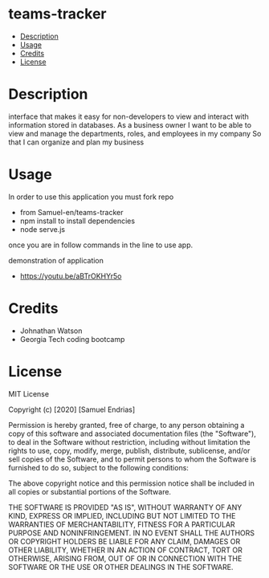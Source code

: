 # teams-tracker

* [Description](#What)
* [Usage](Directions)
* [Credits](#Picture)
* [License](#license)


# Description

interface that makes it easy for non-developers to view and interact with information stored in databases.
As a business owner
I want to be able to view and manage the departments, roles, and employees in my company
So that I can organize and plan my business

# Usage 

In order to use this application you must fork repo 

* from Samuel-en/teams-tracker
* npm install to install dependencies 
* node serve.js 

once you are in follow commands in the line to use app.

demonstration of application 

* https://youtu.be/aBTrOKHYr5o

# Credits

* Johnathan Watson 
* Georgia Tech coding bootcamp 

# License 

MIT License

Copyright (c) [2020] [Samuel Endrias]

Permission is hereby granted, free of charge, to any person obtaining a copy of this software and associated documentation files (the "Software"), to deal in the Software without restriction, including without limitation the rights to use, copy, modify, merge, publish, distribute, sublicense, and/or sell copies of the Software, and to permit persons to whom the Software is furnished to do so, subject to the following conditions:

The above copyright notice and this permission notice shall be included in all copies or substantial portions of the Software.

THE SOFTWARE IS PROVIDED "AS IS", WITHOUT WARRANTY OF ANY KIND, EXPRESS OR IMPLIED, INCLUDING BUT NOT LIMITED TO THE WARRANTIES OF MERCHANTABILITY, FITNESS FOR A PARTICULAR PURPOSE AND NONINFRINGEMENT. IN NO EVENT SHALL THE AUTHORS OR COPYRIGHT HOLDERS BE LIABLE FOR ANY CLAIM, DAMAGES OR OTHER LIABILITY, WHETHER IN AN ACTION OF CONTRACT, TORT OR OTHERWISE, ARISING FROM, OUT OF OR IN CONNECTION WITH THE SOFTWARE OR THE USE OR OTHER DEALINGS IN THE SOFTWARE.

